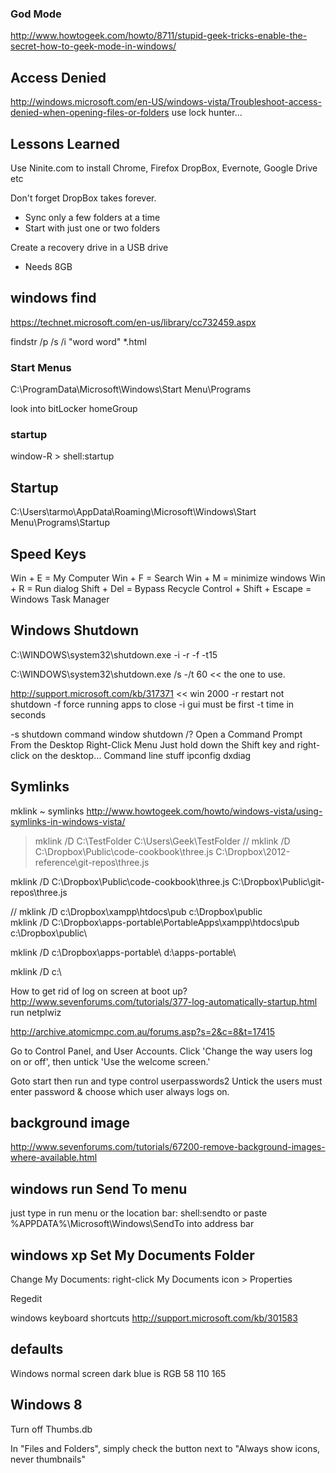 

### God Mode
http://www.howtogeek.com/howto/8711/stupid-geek-tricks-enable-the-secret-how-to-geek-mode-in-windows/

## Access Denied
http://windows.microsoft.com/en-US/windows-vista/Troubleshoot-access-denied-when-opening-files-or-folders
use lock hunter...


## Lessons Learned
Use Ninite.com to install Chrome, Firefox DropBox, Evernote, Google Drive etc

Don't forget DropBox takes forever.
* Sync only a few folders at a time
* Start with just one or two folders

Create a recovery drive in a USB drive
* Needs 8GB



## windows find

https://technet.microsoft.com/en-us/library/cc732459.aspx


findstr /p /s /i "word word"  *.html


### Start Menus
C:\ProgramData\Microsoft\Windows\Start Menu\Programs

look into
bitLocker
homeGroup

### startup

window-R > shell:startup
## Startup

C:\Users\tarmo\AppData\Roaming\Microsoft\Windows\Start Menu\Programs\Startup


## Speed Keys
Win + E = My Computer
Win + F = Search
Win + M = minimize windows
Win + R = Run dialog
Shift + Del = Bypass Recycle
Control + Shift + Escape = Windows Task Manager

## Windows Shutdown
C:\WINDOWS\system32\shutdown.exe -i -r -f -t15

C:\WINDOWS\system32\shutdown.exe /s -/t 60 << the one to use.

http://support.microsoft.com/kb/317371  << win 2000
-r restart not shutdown
-f force running apps to close
-i gui must be first
-t time in seconds

-s shutdown
command window shutdown /?
Open a Command Prompt From the Desktop Right-Click Menu
Just hold down the Shift key and right-click on the desktop…
Command line stuff
ipconfig
dxdiag


## Symlinks

mklink ~ symlinks
http://www.howtogeek.com/howto/windows-vista/using-symlinks-in-windows-vista/


> mklink /D C:\TestFolder C:\Users\Geek\TestFolder
// mklink /D C:\Dropbox\Public\code-cookbook\three.js C:\Dropbox\2012-reference\git-repos\three.js

mklink /D C:\Dropbox\Public\code-cookbook\three.js C:\Dropbox\Public\git-repos\three.js

// mklink /D  c:\Dropbox\xampp\htdocs\pub c:\Dropbox\public\
mklink /D C:\Dropbox\apps-portable\PortableApps\xampp\htdocs\pub c:\Dropbox\public\

mklink /D c:\Dropbox\apps-portable\ d:\apps-portable\


mklink /D c:\

How to get rid of log on screen at boot up?
http://www.sevenforums.com/tutorials/377-log-automatically-startup.html
run netplwiz

http://archive.atomicmpc.com.au/forums.asp?s=2&c=8&t=17415

Go to Control Panel, and User Accounts. Click 'Change the way users log on or off', then untick 'Use the welcome screen.'

Goto start then run and type control userpasswords2
Untick the users must enter password & choose which user always logs on.

## background image
http://www.sevenforums.com/tutorials/67200-remove-background-images-where-available.html

## windows run Send To menu
just type in run menu or the location bar: shell:sendto
or paste %APPDATA%\Microsoft\Windows\SendTo into address bar

## windows xp Set My Documents Folder
Change My Documents: right-click My Documents icon > Properties

Regedit

windows keyboard shortcuts
http://support.microsoft.com/kb/301583

## defaults
Windows normal screen dark blue is RGB 58 110 165


## Windows 8

Turn off Thumbs.db

In "Files and Folders", simply check the button next to "Always show icons, never thumbnails"